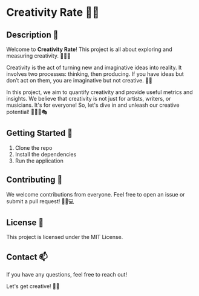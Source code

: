 # Creativity Rate 🎨🌟

## Description 📝

Welcome to **Creativity Rate**! This project is all about exploring and measuring creativity. 🧠💡🚀

Creativity is the act of turning new and imaginative ideas into reality. It involves two processes: thinking, then producing. If you have ideas but don’t act on them, you are imaginative but not creative. 🌈✨

In this project, we aim to quantify creativity and provide useful metrics and insights. We believe that creativity is not just for artists, writers, or musicians. It's for everyone! So, let's dive in and unleash our creative potential! 🏊‍♀️🎼🎭

## Getting Started 🚀

1. Clone the repo
2. Install the dependencies
3. Run the application

## Contributing 🤝

We welcome contributions from everyone. Feel free to open an issue or submit a pull request! 👥💬💻

## License 📄

This project is licensed under the MIT License.

## Contact 📫

If you have any questions, feel free to reach out!

Let's get creative! 🎨🌟
